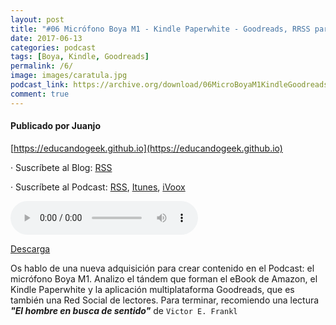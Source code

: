 ```yaml
---
layout: post
title: "#06 Micrófono Boya M1 - Kindle Paperwhite - Goodreads, RRSS para lectores"
date: 2017-06-13
categories: podcast
tags: [Boya, Kindle, Goodreads]
permalink: /6/
image: images/caratula.jpg
podcast_link: https://archive.org/download/06MicroBoyaM1KindleGoodreadsLecturas_20170613/06%20Micro%20Boya%20M1%20-%20Kindle%20-%20Goodreads%20-%20Lecturas.mp3
comment: true
---
```


#### Publicado por Juanjo

[https://educandogeek.github.io](https://educandogeek.github.io)

· Suscríbete al Blog: [RSS](http://feeds.feedburner.com/educandogeekblog)

· Suscríbete al Podcast: [RSS](http://feeds.feedburner.com/educandogeek), [Itunes](https://itunes.apple.com/es/podcast/educando-geek/id1110060146?mt=2), [iVoox](https://www.ivoox.com/podcast-educando-geek_sq_f1289274_1.html)


<audio controls>
  <source src="{{ page.podcast_link }}" type="audio/mp3">
</audio>


[Descarga][Mp3]


Os hablo de una nueva adquisición para crear contenido en el Podcast: el micrófono Boya M1. Analizo el tándem que forman el eBook de Amazon, el Kindle Paperwhite y la aplicación multiplataforma Goodreads, que es también una Red Social de lectores. Para terminar, recomiendo una lectura _**"El hombre en busca de sentido"**_ de `Victor E. Frankl`



[Mp3]: https://archive.org/download/06MicroBoyaM1KindleGoodreadsLecturas_20170613/06%20Micro%20Boya%20M1%20-%20Kindle%20-%20Goodreads%20-%20Lecturas.mp3
